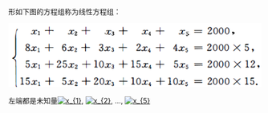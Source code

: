 形如下图的方程组称为线性方程组：

![线性方程组例子](https://github.com/CrystalMathYao/Basic-Knowledge-Learning/blob/master/Mathematical%20Theory/高等代数/图/方程组例子.png)

左端都是未知量<a href="https://www.codecogs.com/eqnedit.php?latex=x_{1}" target="_blank"><img src="https://latex.codecogs.com/gif.latex?x_{1}" title="x_{1}" /></a>, <a href="https://www.codecogs.com/eqnedit.php?latex=x_{1}" target="_blank"><img src="https://latex.codecogs.com/gif.latex?x_{1}" title="x_{2}" /></a>, ..., <a href="https://www.codecogs.com/eqnedit.php?latex=x_{1}" target="_blank"><img src="https://latex.codecogs.com/gif.latex?x_{1}" title="x_{5}" /></a>
